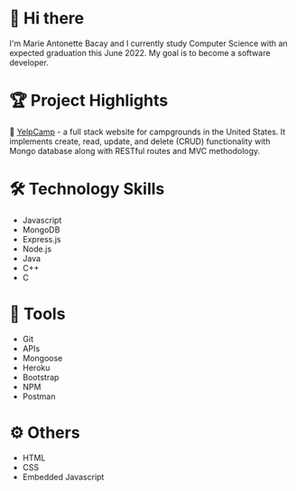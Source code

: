 # 👋 Hi there
I'm Marie Antonette Bacay and I currently study Computer Science with an expected graduation this June 2022. My goal is to become a software developer.

# 🏆 Project Highlights
🌱 [YelpCamp](https://github.com/bmarieay/yelp-camp) - a full stack website for campgrounds in the United States. It implements create, read, update, and delete (CRUD) functionality with Mongo database along with RESTful routes and MVC methodology.

# 🛠️ Technology Skills
- Javascript
- MongoDB
- Express.js
- Node.js
- Java
- C++
- C

# 🧰 Tools
- Git
- APIs
- Mongoose
- Heroku
- Bootstrap
- NPM
- Postman

# ⚙️ Others
- HTML
- CSS
- Embedded Javascript
